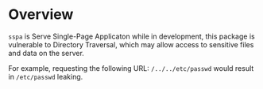 # Overview

`sspa` is Serve Single-Page Applicaton while in development, this package is vulnerable to Directory Traversal, which may allow access to sensitive files and data on the server.

For example, requesting the following URL: `/../../etc/passwd` would result in `/etc/passwd` leaking.

